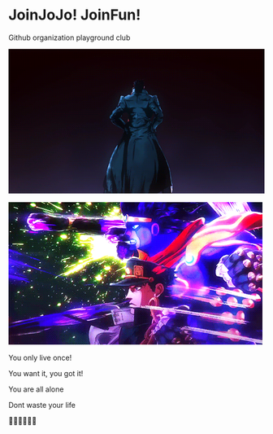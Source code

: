 # JoinJoJo! JoinFun!

Github organization playground club

![jojo.gif](/profile/jojo.gif)

![钻石星尘拳.gif](/profile/钻石星尘拳.gif)



You only live once!

You want it, you got it!

You are all alone

Dont waste your life

🧱🧱🧱🧱🧱🧱
